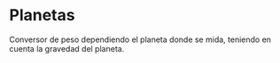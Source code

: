 # Planetas
Conversor de peso dependiendo el planeta donde se mida, teniendo en cuenta la gravedad del planeta.
